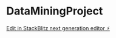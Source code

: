 # DataMiningProject

[Edit in StackBlitz next generation editor ⚡️](https://stackblitz.com/~/github.com/rushikesh2k04/DataMiningProject)